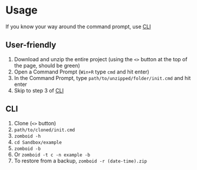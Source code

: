 # Usage

If you know your way around the command prompt, use [CLI](#CLI)

## User-friendly
1. Download and unzip the entire project (using the `<>` button at the top of the page, should be green)
2. Open a Command Prompt (`Win+R` type `cmd` and hit enter)
3. In the Command Prompt, type `path/to/unzipped/folder/init.cmd` and hit enter
4. Skip to step 3 of [CLI](#CLI)

## CLI
1. Clone (`<>` button)
2. `path/to/cloned/init.cmd`
3. `zomboid -h`
4. `cd Sandbox/example`
5. `zomboid -b`
6. Or `zomboid -t c -n example -b`
7. To restore from a backup, `zomboid -r (date-time).zip`
